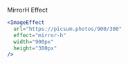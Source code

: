 MirrorH Effect

```jsx
<ImageEffect
  url="https://picsum.photos/900/300"
  effect="mirror-h"
  width="900px"
  height="300px"
/>
```
